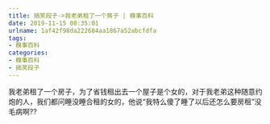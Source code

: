 ```yaml
---
title: 搞笑段子->我老弟租了一个房子 | 糗事百科
date: 2019-11-15 00:35:01
urlname: 1af42f98da222684aa1867a52abcfdfa
tags: 
- 糗事百科
categories:
- 糗事百科
- 搞笑段子
---
```

我老弟租了一个房子，为了省钱租出去一个屋子是个女的，对于我老弟这种随意约炮的人，我们都问睡没睡合租的女的，他说“我特么傻了睡了以后还怎么要房租”没毛病啊??


